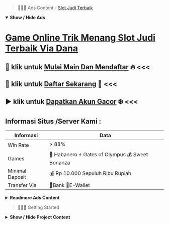 > :red_circle::red_circle::red_circle: Ads Content - [Slot Judi Terbaik](https://atom.io/packages/slot-judi-terbaik)

<details open><summary><b>Show / Hide Ads</b></summary>

# [Game Online Trik Menang Slot Judi Terbaik Via Dana](https://atom.io/packages/slot-judi-terbaik)
## :heart_decoration: klik untuk [Mulai Main Dan Mendaftar](https://178.128.112.84/register/) :fire: <<< 
## :8ball: klik untuk [Daftar Sekarang](https://178.128.112.84/) :star2: <<< 
## :arrow_forward: klik untuk [Dapatkan Akun Gacor](https://178.128.112.84/register/) :snowflake: <<< 

## Informasi Situs /Server Kami : 

| Informasi  | Data |
| ------------- | ------------- |
| Win Rate  | ⚡ 88% |
| Games  | 🔱 Habanero ⚡ Gates of Olympus 💰 Sweet Bonanza |
| Minimal Deposit  | 💰 Rp 10.000 Sepuluh Ribu Rupiah |
| Transfer Via  | 🏅Bank 🏅E-Wallet |

<details><summary><b>Readmore Ads Content</b></summary>

## Table Of Content
- [Situs Judi Game Slot Cq9](#game-slot-cq9)
- [Daftar Situs Link Slot Gacor 2022](#link-slot-gacor-2022)
- [Cara Deposit Link Slot Gacor 2022](#link-slot-gacor-2022)
- [Kumpulan Situs Game Slot Terpercaya](#situs-game-slot-terpercaya)
- [Cara Menang Slot Gacor 2022](#slot-gacor-2022)
- [Rekapan Daftar Toto Slot4d](#toto-slot4d)
- [Daftar Bo Bocoran Slot Gacor Hari Ini](#bocoran-slot-gacor-hari-ini)
- [Cheat Info Game Slot Pragmatic](#game-slot-pragmatic)

## Game Slot Cq9
✅ KEPERCAYAAN
Publisher games judi online tersebut bumi menyaring agentotoplay jadi partner official mereka. Ini adalah tanda bahwa kami diberi kepercayaan bagi seluruhnya provider game dekat semesta dunia. Seluruh penikmat slot gacor sesekali jackpot memiliki banyak varian santapan sehingga bukan menciptakan jenuh pada saat bermain. Dan ini adalah sisa dari agentotoplay limit menciptakan semakin banyak member terpukau berbaur bersama. Banyaknya member saat situs game online judi agentotoplay, merealisasi tanda bahwa prestasi serta kinerja amat luar biasanya bagaikan operator Asia pada pasaran mainan judi slot bersama casino online.
## Link Slot Gacor 2022
Berbagai nama slot didistribusikan pada internet. Anda bisa mencarinya pada Googleatau merujuk teman, ataupun memanfaatkan media sosial seperti Facebook, Instagram, maka Twitter untuk mendaftar. agentotoplay situs slot online. Tersedia berbagai ragam model pertunjukan slot yang otentik beserta asli. Casino online yang menyediakan dana asli umumnya mempunyai tambahan pertunjukan yang tidak kalah menarik.
## Link Slot Gacor 2022
Apa pertikaian pertunjukan slot klasik lagi slot multiline? Permainan Slot klasik ialah game slot gacor pakai bentuk maka tata cara main yang amat dasar. Ciri dari tampilannya yakni keberadaan simbol-simbol diantaranya buah serta lonceng. Sedangkan slot multiline ciri khasnya terletak pada payline yang makin dari satu. Secara program, mainan slot multiline makin kompleks ketimbang bobot klasik.
## Situs Game Slot Terpercaya
Mungkin nama agen slot online ini sudah tidak aneh sedang pada telinga anda, sebab pragmatic play ialah situs judi slot online terpercaya yang kadang kala menjadi rekomendasi para bettor jago pada Indonesia, situs slot gacor mudah berhasil Pragmatic Play duit asli ini hanya menyodorkan game-game mereka yang punya winrate besar diantaranya Gates Of Olympus yang menjadi kegemaran para Anggota judi slot duit asli sebab kualitas keunggulan yang sangat besar. Pragmatic play terus menunjukkan banyak sekali fitur-fitur mengangkat pada game nya, semacam free draw, auto spin lagi lagi banyak lagi
## Slot Gacor 2022
Slot gates of olympus terkenal jadi mesin jackpot gampang beroleh maxwin. Karena winrate terbaru diberikan dekat game olympus sungguh-sungguh tinggi. Sehingga nyaris serata pecinta olympus slot sudah berhasil menikmati indahnya maxwin terbesar. 
## Toto Slot4d
Memanfaatkan Bonus Agen Judi, Hampir pada semata situs judi tersedia keringanan promo buat member slot pemula. Seluruh bonus tentunya bisa diklaim sama mudah. Karena kadang kriteria dengan peraturan dari masing-masing promo tidaklah teramat rumit agar dipenuhi. Seperti acuan bonus new member, bonus reload, bonus komisi ketika daftar situs slot online dengan sebagainya. Penawaran ini akan menjadi modal tambahan ekstra anda, jadi kemungkinan beruntung yang didapatkan sanggup semakin besar.
## Bocoran Slot Gacor Hari Ini
Apakah pertunjukan slot online legal?
Masing-masing negara mempunyai tata tertib tersendiri. Namun, sama mengacu di provider yang mengusung game slot agar agen toto play lalu seluruhnya pertunjukan telah teregulasi.
## Game Slot Pragmatic
Slot game online Wild West™ Gold ialah tambahan terbaru agar Seri Gold bersahaja kami dalam mana adegannya yaitu kota perbatasan pada Amerika Barat waktu pengejaran kekayaan. Wild West ™ Gold adalah mesin slot gulungan 5 × 4, 40 judul garis penyetoran menampilkan bajingan, bandit, beserta penjahat yang memadatkan gulungan,  tengah simbol Sheriff bekerja jadi pengganda, serta pengganda acak sampai-sampai 5x ditambahkan ke Wild.Untuk Memicu slot game online Putaran Gratis Anggota dapat memakai simbol Three sunset Scatter, sama bertambah banyak simbol matahari terbenam yang mengarah ke putaran tambahan. Di Putaran Bonus, kota menjadi hidup selepas gelap pakai Sticky Wilds selalu berada dalam gulungan selama Putaran Gratis, pakai potensi untuk menjuarai sampai-sampai 10.000 x taruhan pemain. Pragmatic Play mendesain Wild West Gold supaya sesuai sama celah semata pemain. Slot game online ini melaksanakan ketentuan selaku game yang sangat kompetitif pada perihal kemenangan, mengingat kemungkinan keberhasilan yang mampu dialami pemain. Periksa Wild West™ Gold pula mulailah pengejaran kekayaan Anda. Bagi pertanyaan lainnya perkara Wild West Gold ataupun mainan casino online lainnya sama Pragmatic Play, silakan hubungi manajer akun via live chat.


</details>

</details>

> :red_circle::red_circle::red_circle: Getting Started

<details><summary><b>Show / Hide Project Content</b></summary>

#  Project Name / Title : 
ATPEngine Project #83
##  Getting Started : 
These instructions will get you a copy of the project up and running on your local machine for development and testing purposes. See deployment for notes on how to deploy the project on a live system.

##  Installation for ATPEngine Project #83 : 
A step by step guide that will tell you how to get the development environment up and running.
<ul><li>How to install #1</li><li>How to install #2</li><li>How to install #3</li><li>How to install #4</li><li>How to install #5</li><li>How to install #6</li></ul>

##  Usage : 
A few examples of useful commands and/or tasks.
<ul><li>Usage #1</li><li>Usage  #2</li><li>Usage  #3</li><li>Usage #4</li><li>Usage  #5</li><li>Usage  #6</li></ul>

##  Ads Links : 
Get To Know about our other ads.


[Link Demo Slot Indonesia Terpercaya](https://atom.io/packages/link-demo-slot)

[Slot Terbaru 2021 Indonesia Terpercaya](https://atom.io/packages/slot-terbaru-2021)

[Apa Itu Slot Indonesia Terpercaya](https://atom.io/packages/apa-itu-slot)

[Live Rtp Slot Indonesia Terpercaya](https://atom.io/packages/live-rtp-slot)

[Bandar Slot Terpercaya Indonesia Terpercaya](https://atom.io/packages/bandar-slot-terpercaya)

[Bandar Slot Online Indonesia Terpercaya](https://atom.io/packages/bandar-slot-online)

##  Additional Project That Can Be Usefull : 
Get To Know about our other projects.


[ATPEngine Project #7](https://atom.io/packages/atpengine-project-7)

[ATPEngine Project #75](https://atom.io/packages/atpengine-project-75)

[ATPEngine Project #76](https://atom.io/packages/atpengine-project-76)

[ATPEngine Project #27](https://atom.io/packages/atpengine-project-27)

[ATPEngine Project #17](https://atom.io/packages/atpengine-project-17)

[ATPEngine Project #24](https://atom.io/packages/atpengine-project-24)

##  Master Project : 
Incase you want to know more about our master project, please visit [ATPEngine Home Project](https://atom.io/packages/atpengine-home-project)

</details>
